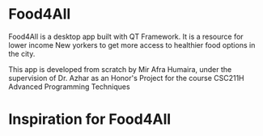 # Food4All
Food4All is a desktop app built with QT Framework.
It is a resource for lower income New yorkers to get more access to healthier food options in the city. 

This app is developed from scratch by Mir Afra Humaira, under the supervision of Dr. Azhar as an Honor's Project for the course CSC211H Advanced Programming Techniques 

# Inspiration for Food4All


